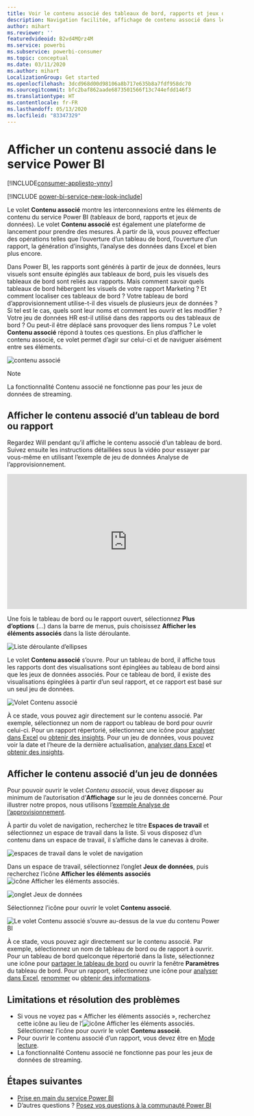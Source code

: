 ```yaml
---
title: Voir le contenu associé des tableaux de bord, rapports et jeux de données
description: Navigation facilitée, affichage de contenu associé dans les tableaux de bord, rapports et jeux de données
author: mihart
ms.reviewer: ''
featuredvideoid: B2vd4MQrz4M
ms.service: powerbi
ms.subservice: powerbi-consumer
ms.topic: conceptual
ms.date: 03/11/2020
ms.author: mihart
LocalizationGroup: Get started
ms.openlocfilehash: 3dcd968d00d98106a8b717e635b8a7fdf958dc70
ms.sourcegitcommit: bfc2baf862aade6873501566f13c744efdd146f3
ms.translationtype: HT
ms.contentlocale: fr-FR
ms.lasthandoff: 05/13/2020
ms.locfileid: "83347329"
---
```

# <a name="view-related-content-in-the-power-bi-service"></a>Afficher un contenu associé dans le service Power BI

[!INCLUDE[consumer-appliesto-ynny](../includes/consumer-appliesto-ynny.md)]

[!INCLUDE [power-bi-service-new-look-include](../includes/power-bi-service-new-look-include.md)]

Le volet **Contenu associé** montre les interconnexions entre les éléments de contenu du service Power BI (tableaux de bord, rapports et jeux de données). Le volet **Contenu associé** est également une plateforme de lancement pour prendre des mesures. À partir de là, vous pouvez effectuer des opérations telles que l’ouverture d’un tableau de bord, l’ouverture d’un rapport, la génération d’insights, l’analyse des données dans Excel et bien plus encore.  

Dans Power BI, les rapports sont générés à partir de jeux de données, leurs visuels sont ensuite épinglés aux tableaux de bord, puis les visuels des tableaux de bord sont reliés aux rapports. Mais comment savoir quels tableaux de bord hébergent les visuels de votre rapport Marketing ? Et comment localiser ces tableaux de bord ? Votre tableau de bord d’approvisionnement utilise-t-il des visuels de plusieurs jeux de données ? Si tel est le cas, quels sont leur noms et comment les ouvrir et les modifier ? Votre jeu de données HR est-il utilisé dans des rapports ou des tableaux de bord ? Ou peut-il être déplacé sans provoquer des liens rompus ? Le volet **Contenu associé** répond à toutes ces questions.  En plus d’afficher le contenu associé, ce volet permet d’agir sur celui-ci et de naviguer aisément entre ses éléments.

![contenu associé](./media/end-user-related/power-bi-list.png)

> [!NOTE]
> La fonctionnalité Contenu associé ne fonctionne pas pour les jeux de données de streaming.
> 
> 

## <a name="view-related-content-for-a-dashboard-or-report"></a>Afficher le contenu associé d’un tableau de bord ou rapport
Regardez Will pendant qu’il affiche le contenu associé d’un tableau de bord. Suivez ensuite les instructions détaillées sous la vidéo pour essayer par vous-même en utilisant l’exemple de jeu de données Analyse de l’approvisionnement.

<iframe width="560" height="315" src="https://www.youtube.com/embed/B2vd4MQrz4M#t=3m05s" frameborder="0" allowfullscreen></iframe>

Une fois le tableau de bord ou le rapport ouvert, sélectionnez **Plus d’options** (...) dans la barre de menus, puis choisissez **Afficher les éléments associés** dans la liste déroulante.

![Liste déroulante d’ellipses](./media/end-user-related/power-bi-dropdown.png)

Le volet **Contenu associé** s’ouvre. Pour un tableau de bord, il affiche tous les rapports dont des visualisations sont épinglées au tableau de bord ainsi que les jeux de données associés. Pour ce tableau de bord, il existe des visualisations épinglées à partir d’un seul rapport, et ce rapport est basé sur un seul jeu de données. 

![Volet Contenu associé](./media/end-user-related/power-bi-view-related-dashboard.png)

À ce stade, vous pouvez agir directement sur le contenu associé.  Par exemple, sélectionnez un nom de rapport ou tableau de bord pour ouvrir celui-ci.  Pour un rapport répertorié, sélectionnez une icône pour [analyser dans Excel](../collaborate-share/service-analyze-in-excel.md) ou [obtenir des insights](end-user-insights.md). Pour un jeu de données, vous pouvez voir la date et l’heure de la dernière actualisation, [analyser dans Excel](../collaborate-share/service-analyze-in-excel.md) et [obtenir des insights](end-user-insights.md).  



## <a name="view-related-content-for-a-dataset"></a>Afficher le contenu associé d’un jeu de données
Pour pouvoir ouvrir le volet *Contenu associé*, vous devez disposer au minimum de l’autorisation d’**Affichage** sur le jeu de données concerné. Pour illustrer notre propos, nous utilisons l’[exemple Analyse de l’approvisionnement](../create-reports/sample-procurement.md).

À partir du volet de navigation, recherchez le titre **Espaces de travail** et sélectionnez un espace de travail dans la liste. Si vous disposez d’un contenu dans un espace de travail, il s’affiche dans le canevas à droite. 

![espaces de travail dans le volet de navigation](./media/end-user-related/power-bi-workspace.png)


Dans un espace de travail, sélectionnez l’onglet **Jeux de données**, puis recherchez l’icône **Afficher les éléments associés**![icône Afficher les éléments associés](./media/end-user-related/power-bi-view-related-icon-new.png).

![onglet Jeux de données](./media/end-user-related/power-bi-related-dataset.png)

Sélectionnez l’icône pour ouvrir le volet **Contenu associé**.

![Le volet Contenu associé s’ouvre au-dessus de la vue du contenu Power BI](media/end-user-related/power-bi-dataset.png)

À ce stade, vous pouvez agir directement sur le contenu associé. Par exemple, sélectionnez un nom de tableau de bord ou de rapport à ouvrir.  Pour un tableau de bord quelconque répertorié dans la liste, sélectionnez une icône pour [partager le tableau de bord](../collaborate-share/service-share-dashboards.md) ou ouvrir la fenêtre **Paramètres** du tableau de bord. Pour un rapport, sélectionnez une icône pour [analyser dans Excel](../collaborate-share/service-analyze-in-excel.md), [renommer](../create-reports/service-rename.md) ou [obtenir des informations](end-user-insights.md).  

## <a name="limitations-and-troubleshooting"></a>Limitations et résolution des problèmes
* Si vous ne voyez pas « Afficher les éléments associés », recherchez cette icône au lieu de l’![icône Afficher les éléments associés](./media/end-user-related/power-bi-view-related-icon-new.png). Sélectionnez l’icône pour ouvrir le volet **Contenu associé**.
* Pour ouvrir le contenu associé d’un rapport, vous devez être en [Mode lecture](end-user-reading-view.md).
* La fonctionnalité Contenu associé ne fonctionne pas pour les jeux de données de streaming.

## <a name="next-steps"></a>Étapes suivantes
* [Prise en main du service Power BI](../fundamentals/service-get-started.md)
* D’autres questions ? [Posez vos questions à la communauté Power BI](https://community.powerbi.com/)
